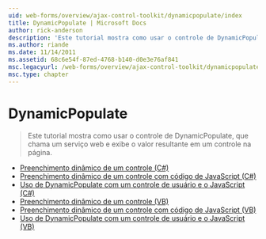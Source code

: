 ```yaml
---
uid: web-forms/overview/ajax-control-toolkit/dynamicpopulate/index
title: DynamicPopulate | Microsoft Docs
author: rick-anderson
description: 'Este tutorial mostra como usar o controle de DynamicPopulate, que chama um serviço web e exibe o valor resultante em um controle na página.'
ms.author: riande
ms.date: 11/14/2011
ms.assetid: 68c6e54f-87ed-4768-b140-d0e3e76af841
msc.legacyurl: /web-forms/overview/ajax-control-toolkit/dynamicpopulate
msc.type: chapter
---
```

<a name="dynamicpopulate"></a>DynamicPopulate
====================
> Este tutorial mostra como usar o controle de DynamicPopulate, que chama um serviço web e exibe o valor resultante em um controle na página.


- [Preenchimento dinâmico de um controle (C#)](dynamically-populating-a-control-cs.md)
- [Preenchimento dinâmico de um controle com código de JavaScript (C#)](dynamically-populating-a-control-using-javascript-code-cs.md)
- [Uso de DynamicPopulate com um controle de usuário e o JavaScript (C#)](using-dynamicpopulate-with-a-user-control-and-javascript-cs.md)
- [Preenchimento dinâmico de um controle (VB)](dynamically-populating-a-control-vb.md)
- [Preenchimento dinâmico de um controle com código de JavaScript (VB)](dynamically-populating-a-control-using-javascript-code-vb.md)
- [Uso de DynamicPopulate com um controle de usuário e o JavaScript (VB)](using-dynamicpopulate-with-a-user-control-and-javascript-vb.md)
